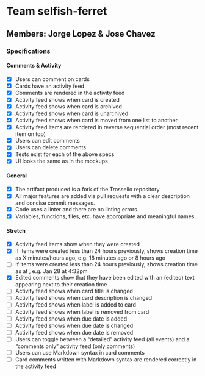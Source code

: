 # Team selfish-ferret
## Members: Jorge Lopez & Jose Chavez

### Specifications

#### Comments & Activity

- [x] Users can comment on cards
- [x] Cards have an activity feed
- [x] Comments are rendered in the activity feed
- [x] Activity feed shows when card is created
- [x] Activity feed shows when card is archived
- [x] Activity feed shows when card is unarchived
- [x] Activity feed shows when card is moved from one list to another
- [x] Activity feed items are rendered in reverse sequential order (most recent item on top)
- [x] Users can edit comments
- [x] Users can delete comments
- [x] Tests exist for each of the above specs
- [x] UI looks the same as in the mockups

#### General

- [x] The artifact produced is a fork of the Trossello repository
- [x] All major features are added via pull requests with a clear description and concise commit messages.
- [x] Code uses a linter and there are no linting errors.
- [x] Variables, functions, files, etc. have appropriate and meaningful names.

#### Stretch

- [x] Activity feed items show when they were created
- [x] If items were created less than 24 hours previously, shows creation time as X minutes/hours ago, e.g. 18 minutes ago or 8 hours ago
- [ ] If items were created less than 24 hours previously, shows creation time as <month> <day> at <time>, e.g. Jan 28 at 4:32pm
- [x] Edited comments show that they have been edited with an (edited) text appearing next to their creation time
- [ ] Activity feed shows when card title is changed
- [ ] Activity feed shows when card description is changed
- [ ] Activity feed shows when label is added to card
- [ ] Activity feed shows when label is removed from card
- [ ] Activity feed shows when due date is added
- [ ] Activity feed shows when due date is changed
- [ ] Activity feed shows when due date is removed
- [ ] Users can toggle between a “detailed” activity feed (all events) and a “comments only” activity feed (only comments)
- [ ] Users can use Markdown syntax in card comments
- [ ] Card comments written with Markdown syntax are rendered correctly in the activity feed